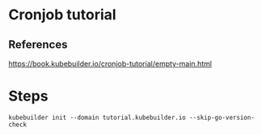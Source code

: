 # Cronjob tutorial

## References

https://book.kubebuilder.io/cronjob-tutorial/empty-main.html

# Steps

    kubebuilder init --domain tutorial.kubebuilder.io --skip-go-version-check

